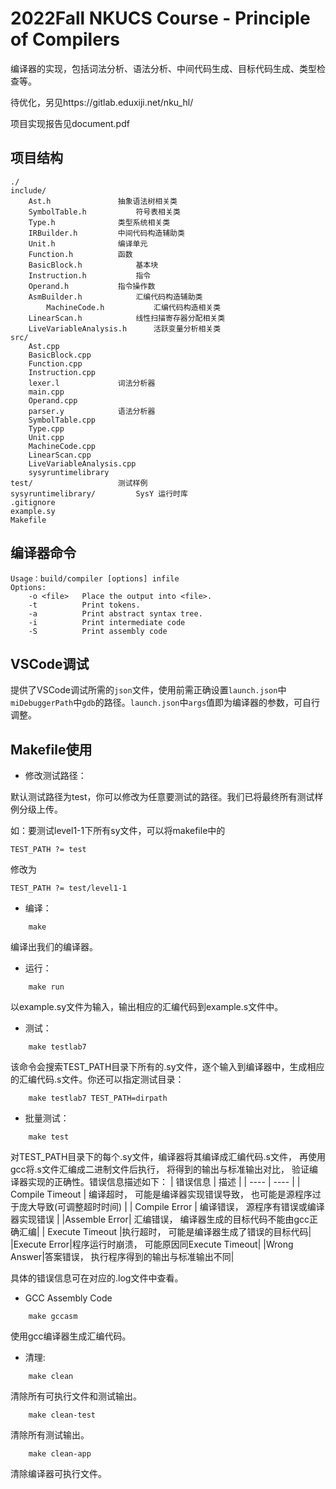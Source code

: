 # 2022Fall NKUCS Course - Principle of Compilers

编译器的实现，包括词法分析、语法分析、中间代码生成、目标代码生成、类型检查等。

待优化，另见https://gitlab.eduxiji.net/nku_hl/

项目实现报告见document.pdf

## 项目结构

```
./
include/
	Ast.h				抽象语法树相关类
	SymbolTable.h			符号表相关类
	Type.h				类型系统相关类
	IRBuilder.h			中间代码构造辅助类
	Unit.h				编译单元
	Function.h			函数
	BasicBlock.h			基本块
	Instruction.h			指令
	Operand.h			指令操作数
	AsmBuilder.h			汇编代码构造辅助类
    	MachineCode.h			汇编代码构造相关类
	LinearScan.h			线性扫描寄存器分配相关类
	LiveVariableAnalysis.h		活跃变量分析相关类
src/
	Ast.cpp
	BasicBlock.cpp
	Function.cpp
	Instruction.cpp
	lexer.l				词法分析器
	main.cpp
	Operand.cpp
	parser.y			语法分析器
	SymbolTable.cpp
	Type.cpp
	Unit.cpp
	MachineCode.cpp
	LinearScan.cpp
	LiveVariableAnalysis.cpp
	sysyruntimelibrary
test/					测试样例
sysyruntimelibrary/	 		SysY 运行时库
.gitignore
example.sy
Makefile
```



## 编译器命令

```
Usage：build/compiler [options] infile
Options:
    -o <file>   Place the output into <file>.
    -t          Print tokens.
    -a          Print abstract syntax tree.
    -i          Print intermediate code
    -S          Print assembly code
```

## VSCode调试

提供了VSCode调试所需的`json`文件，使用前需正确设置`launch.json`中`miDebuggerPath`中`gdb`的路径。`launch.json`中`args`值即为编译器的参数，可自行调整。

## Makefile使用

* 修改测试路径：

默认测试路径为test，你可以修改为任意要测试的路径。我们已将最终所有测试样例分级上传。

如：要测试level1-1下所有sy文件，可以将makefile中的

```
TEST_PATH ?= test
```

修改为

```
TEST_PATH ?= test/level1-1
```

* 编译：

```
    make
```
编译出我们的编译器。

* 运行：
```
    make run
```
以example.sy文件为输入，输出相应的汇编代码到example.s文件中。

* 测试：
```
    make testlab7
```
该命令会搜索TEST_PATH目录下所有的.sy文件，逐个输入到编译器中，生成相应的汇编代码.s文件。你还可以指定测试目录：
```
    make testlab7 TEST_PATH=dirpath
```
* 批量测试：
```
    make test
```
对TEST_PATH目录下的每个.sy文件，编译器将其编译成汇编代码.s文件， 再使用gcc将.s文件汇编成二进制文件后执行， 将得到的输出与标准输出对比， 验证编译器实现的正确性。错误信息描述如下：
|  错误信息   | 描述  |
|  ----  | ----  |
| Compile Timeout  | 编译超时， 可能是编译器实现错误导致， 也可能是源程序过于庞大导致(可调整超时时间) |
| Compile Error  | 编译错误， 源程序有错误或编译器实现错误 |
|Assemble Error| 汇编错误， 编译器生成的目标代码不能由gcc正确汇编|
| Execute Timeout  |执行超时， 可能是编译器生成了错误的目标代码|
|Execute Error|程序运行时崩溃， 可能原因同Execute Timeout|
|Wrong Answer|答案错误， 执行程序得到的输出与标准输出不同|

具体的错误信息可在对应的.log文件中查看。

* GCC Assembly Code
```
    make gccasm
```
使用gcc编译器生成汇编代码。

* 清理:
```
    make clean
```
清除所有可执行文件和测试输出。
```
    make clean-test
```
清除所有测试输出。
```
    make clean-app
```
清除编译器可执行文件。
